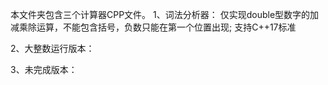 本文件夹包含三个计算器CPP文件。
1、词法分析器：
  仅实现double型数字的加减乘除运算，不能包含括号，负数只能在第一个位置出现;
  支持C++17标准

2、大整数运行版本：
  
3、未完成版本：


